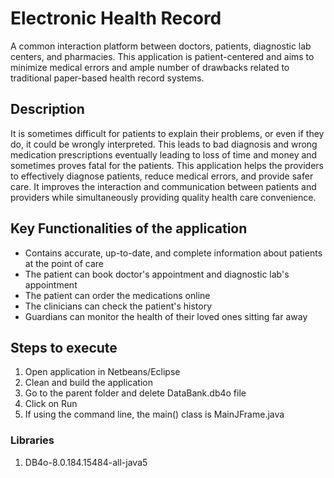 # Electronic Health Record
A common interaction platform between doctors, patients, diagnostic lab centers, and pharmacies. This application is patient-centered and aims to minimize medical errors and ample number of drawbacks related to traditional paper-based health record systems.

## Description
It is sometimes difficult for patients to explain their problems, or even if they do, it could be wrongly interpreted. This leads to bad diagnosis and wrong medication prescriptions eventually leading to loss of time and money and sometimes proves fatal for the patients. This application helps the providers to effectively diagnose patients, reduce medical errors, and provide safer care. It improves the interaction and communication between patients and providers while simultaneously providing quality health care convenience.

## Key Functionalities of the application
* Contains accurate, up-to-date, and complete information about patients at the point of care
* The patient can book doctor's appointment and diagnostic lab's appointment
* The patient can order the medications online 
* The clinicians can check the patient's history
* Guardians can monitor the health of their loved ones sitting far away

## Steps to execute 
1. Open application in Netbeans/Eclipse 
2. Clean and build the application 
3. Go to the parent folder and delete DataBank.db4o file
4. Click on Run
5. If using the command line, the main() class is MainJFrame.java

### Libraries
1. DB4o-8.0.184.15484-all-java5
